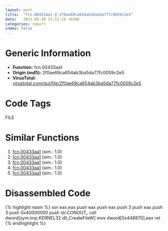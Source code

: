 ```yaml
---
layout: post
title:  "fcn.00433aa1 @ 2f0ae69ca654ab3ba5da77fc0059c2e5"
date:   2021-08-30 15:52:19 +0300
categories: report
index: false
---
```


# Generic Information
- **Function:** fcn.00433aa1
- **Origin (md5):** 2f0ae69ca654ab3ba5da77fc0059c2e5
- **VirusTotal:** [virustotal.com/gui/file/2f0ae69ca654ab3ba5da77fc0059c2e5][virustotal_ref]

# Code Tags
<span class="tag" id="FILE">FILE</span>


# Similar Functions

1. [fcn.00433aa1][similar_1_ref] (sim.: 1.0)
2. [fcn.00433aa1][similar_2_ref] (sim.: 1.0)
3. [fcn.00433aa1][similar_3_ref] (sim.: 1.0)
4. [fcn.00433aa1][similar_4_ref] (sim.: 1.0)
5. [fcn.00433aa1][similar_5_ref] (sim.: 1.0)


# Disassembled Code

{% highlight nasm %}
xor eax,eax
push eax
push eax
push 3
push eax
push 3
push 0x40000000
push str.CONOUT_
call dword[sym.imp.KERNEL32.dll_CreateFileW]
mov dword[0x448870],eax
ret 
{% endhighlight %}


[similar_1_ref]: /report/fcn.00433aa1@adc325bca51b67a67785e7e986af8b4d
[similar_2_ref]: /report/fcn.00433aa1@ec60ce05664fcce926079f6a04ff35cb
[similar_3_ref]: /report/fcn.00433aa1@d701bfe1b2c669cec1fe384fdc108bfb
[similar_4_ref]: /report/fcn.00433aa1@ba43b6424fa5ab5a7e33f51cc7b110a4
[similar_5_ref]: /report/fcn.00433aa1@143c2afed0cb206e05faa28fca4f35ef
[virustotal_ref]: https://www.virustotal.com/gui/file/2f0ae69ca654ab3ba5da77fc0059c2e5